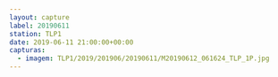 ```yaml
---
layout: capture
label: 20190611
station: TLP1
date: 2019-06-11 21:00:00+00:00
capturas:
  - imagem: TLP1/2019/201906/20190611/M20190612_061624_TLP_1P.jpg
---
```

